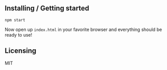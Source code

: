 ## Installing / Getting started
   
```
npm start 
```

Now open up `index.html` in your favorite browser and everything should be ready to use!
## Licensing

MIT
